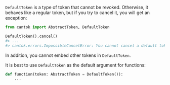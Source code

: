 `DefaultToken` is a type of token that cannot be revoked. Otherwise, it behaves like a regular token, but if you try to cancel it, you will get an exception:

```python
from cantok import AbstractToken, DefaultToken

DefaultToken().cancel()
#> ...
#> cantok.errors.ImpossibleCancelError: You cannot cancel a default token.
```

In addition, you cannot embed other tokens in `DefaultToken`.

It is best to use `DefaultToken` as the default argument for functions:

```python
def function(token: AbstractToken = DefaultToken()):
    ...
```
